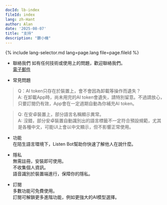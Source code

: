 ```yaml
---
docId: lb-index
fileId: index
lang: zh-Hant
author: Alan
date: '2025-08-07'
title: "支持"
description: "聽小機"
---
```

{% include lang-selector.md lang=page.lang file=page.fileId %}

- 聯絡我們
如有任何技術或使用上的問題，歡迎聯絡我們。  
[電子郵件](email:tosuhe@gmail.com)

- 常見問題

>Q：AI token只存在於裝置上，會不會因為卸載等操作而遺失？  
>A: 在卸載App時，尚未用完的AI token會遺失，請特別留意。不過請放心，只要訂閱仍有效，App會在一定週期自動為你補充AI token。

>Q: 在安卓裝置上，部分語言名稱顯示異常。  
>A: 沒錯，部分安卓裝置自動識別出的語言標籤不一定符合預設規範，尤其是各種中文，可能UI上會以中文顯示，但不影響正常使用。

- 功能  
在陌生語言環境下，Listen Bot幫助你快速了解他人在說什麼。

- 隱私  
無需註冊，安裝即可使用。  
不收集個人資訊。  
語音識別於裝置端進行，保障你的隱私。

- 訂閱  
多數功能可免費使用。  
訂閱可解鎖更多進階功能，例如更強大的AI模型選擇。
